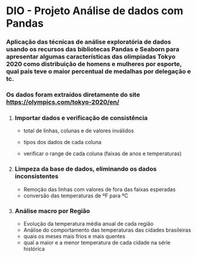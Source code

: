 # DIO - Projeto Análise de dados com Pandas

### Aplicação das técnicas de análise exploratória de dados usando os recursos das bibliotecas Pandas e  Seaborn para apresentar  algumas características das olimpíadas Tokyo 2020 como distribuição de homens e mulheres por esporte, qual país teve o maior percentual de medalhas por  delegação e tc.

### Os dados foram extraídos diretamente do site https://olympics.com/tokyo-2020/en/



1. ### Importar dados e verificação de consistência

   * total de linhas, colunas e de valores inválidos
   * tipos dos dados de cada coluna

   * verificar o range de cada coluna (faixas de anos e temperaturas)

2. ### Limpeza da base de dados,  eliminando os dados inconsistentes

   * Remoção das linhas com valores de fora das faixas esperadas
   * conversão das temperaturas de ºF para ºC

3. ### Análise macro por Região

   * Evolução da temperatura média anual de cada região
   * Análise do comportamento das temperaturas das cidades brasileiras
   * quais os meses mais frios e mais quentes
   * qual a maior e a menor temperatura de cada cidade na série histórica
   






# 